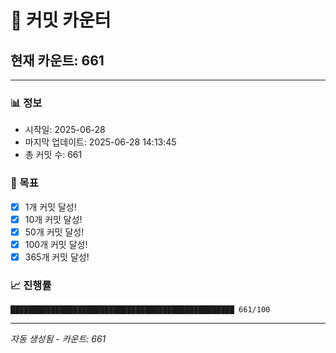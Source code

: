 # 🔢 커밋 카운터

## 현재 카운트: 661

---

### 📊 정보
- 시작일: 2025-06-28
- 마지막 업데이트: 2025-06-28 14:13:45
- 총 커밋 수: 661

### 🎯 목표
- [x] 1개 커밋 달성!
- [x] 10개 커밋 달성!
- [x] 50개 커밋 달성!
- [x] 100개 커밋 달성!
- [x] 365개 커밋 달성!

### 📈 진행률
```
██████████████████████████████████████████████████ 661/100
```

---
*자동 생성됨 - 카운트: 661*
